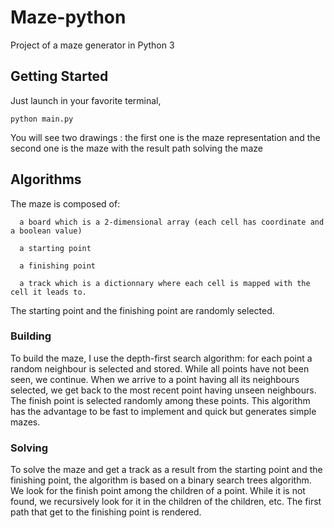 Maze-python
==============================

Project of a maze generator in Python 3

Getting Started
------------
Just launch in your favorite terminal,

`python main.py` 

You will see two drawings : the first one is the maze representation and the second one is the maze with the result path solving the maze

Algorithms
------------
The maze is composed of:

      a board which is a 2-dimensional array (each cell has coordinate and a boolean value)
      
      a starting point
      
      a finishing point
      
      a track which is a dictionnary where each cell is mapped with the cell it leads to.
      
The starting point and the finishing point are randomly selected.

### Building
To build the maze, I use the depth-first search algorithm: for each point a random neighbour is selected and stored.
While all points have not been seen, we continue. When we arrive to a point having all its neighbours selected,
we get back to the most recent point having unseen neighbours. The finish point is selected randomly among
these points. 
This algorithm has the advantage to be fast to implement and quick but generates simple mazes.

### Solving
To solve the maze and get a track as a result from the starting point and the finishing point, the algorithm is based on
a binary search trees algorithm. We look for the finish point among the children of a point. While it is not
found, we recursively look for it in the children of the children, etc.
The first path that get to the finishing point is rendered.
